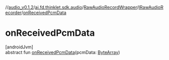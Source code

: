 //[audio_v0.1.2](../../../../index.md)/[ai.fd.thinklet.sdk.audio](../../index.md)/[RawAudioRecordWrapper](../index.md)/[IRawAudioRecorder](index.md)/[onReceivedPcmData](on-received-pcm-data.md)

# onReceivedPcmData

[androidJvm]\
abstract fun [onReceivedPcmData](on-received-pcm-data.md)(pcmData: [ByteArray](https://kotlinlang.org/api/latest/jvm/stdlib/kotlin/-byte-array/index.html))
